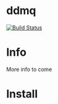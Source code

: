 # ddmq

[![Build Status](https://travis-ci.org/flogvit/ddmq.svg?branch=master)](https://travis-ci.org/flogvit/ddmq)

# Info

More info to come

# Install
